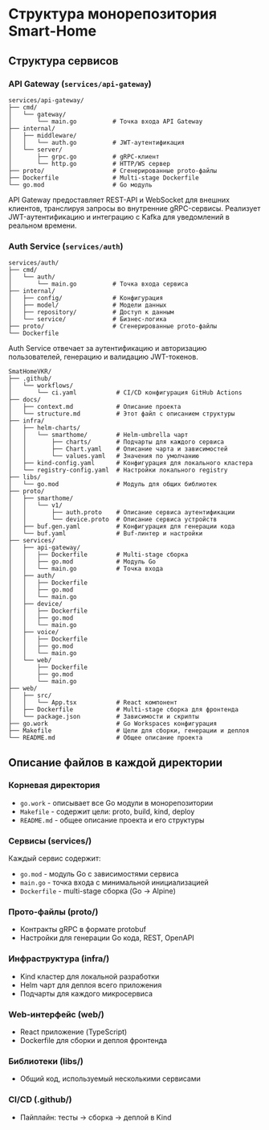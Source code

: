 # Структура монорепозитория Smart-Home

## Структура сервисов

### API Gateway (`services/api-gateway`)

```
services/api-gateway/
├── cmd/
│   └── gateway/
│       └── main.go          # Точка входа API Gateway
├── internal/
│   ├── middleware/
│   │   └── auth.go          # JWT-аутентификация
│   └── server/
│       ├── grpc.go          # gRPC-клиент
│       └── http.go          # HTTP/WS сервер
├── proto/                   # Сгенерированные proto-файлы
├── Dockerfile               # Multi-stage Dockerfile
└── go.mod                   # Go модуль
```

API Gateway предоставляет REST-API и WebSocket для внешних клиентов, транслируя запросы во внутренние gRPC-сервисы. Реализует JWT-аутентификацию и интеграцию с Kafka для уведомлений в реальном времени.

### Auth Service (`services/auth`)

```
services/auth/
├── cmd/
│   └── auth/
│       └── main.go          # Точка входа сервиса
├── internal/
│   ├── config/              # Конфигурация
│   ├── model/               # Модели данных
│   ├── repository/          # Доступ к данным
│   └── service/             # Бизнес-логика
├── proto/                   # Сгенерированные proto-файлы
└── Dockerfile
```

Auth Service отвечает за аутентификацию и авторизацию пользователей, генерацию и валидацию JWT-токенов.

```
SmatHomeVKR/
├── .github/
│   └── workflows/
│       └── ci.yaml           # CI/CD конфигурация GitHub Actions
├── docs/
│   ├── context.md            # Описание проекта
│   └── structure.md          # Этот файл с описанием структуры
├── infra/
│   ├── helm-charts/
│   │   └── smarthome/        # Helm-umbrella чарт
│   │       ├── charts/       # Подчарты для каждого сервиса
│   │       ├── Chart.yaml    # Описание чарта и зависимостей
│   │       └── values.yaml   # Значения по умолчанию
│   ├── kind-config.yaml      # Конфигурация для локального кластера
│   └── registry-config.yaml  # Настройки локального registry
├── libs/
│   └── go.mod                # Модуль для общих библиотек
├── proto/
│   ├── smarthome/
│   │   └── v1/
│   │       ├── auth.proto    # Описание сервиса аутентификации
│   │       └── device.proto  # Описание сервиса устройств
│   ├── buf.gen.yaml          # Конфигурация для генерации кода
│   └── buf.yaml              # Buf-линтер и настройки
├── services/
│   ├── api-gateway/
│   │   ├── Dockerfile        # Multi-stage сборка
│   │   ├── go.mod            # Модуль Go
│   │   └── main.go           # Точка входа
│   ├── auth/
│   │   ├── Dockerfile
│   │   ├── go.mod
│   │   └── main.go
│   ├── device/
│   │   ├── Dockerfile
│   │   ├── go.mod
│   │   └── main.go
│   ├── voice/
│   │   ├── Dockerfile
│   │   ├── go.mod
│   │   └── main.go
│   └── web/
│       ├── Dockerfile
│       ├── go.mod
│       └── main.go
├── web/
│   ├── src/
│   │   └── App.tsx           # React компонент
│   ├── Dockerfile            # Multi-stage сборка для фронтенда
│   └── package.json          # Зависимости и скрипты
├── go.work                   # Go Workspaces конфигурация
├── Makefile                  # Цели для сборки, генерации и деплоя
└── README.md                 # Общее описание проекта
```

## Описание файлов в каждой директории

### Корневая директория
- `go.work` - описывает все Go модули в монорепозитории
- `Makefile` - содержит цели: proto, build, kind, deploy
- `README.md` - общее описание проекта и его структуры

### Сервисы (services/)
Каждый сервис содержит:
- `go.mod` - модуль Go с зависимостями сервиса
- `main.go` - точка входа с минимальной инициализацией
- `Dockerfile` - multi-stage сборка (Go → Alpine)

### Прото-файлы (proto/)
- Контракты gRPC в формате protobuf
- Настройки для генерации Go кода, REST, OpenAPI

### Инфраструктура (infra/)
- Kind кластер для локальной разработки
- Helm чарт для деплоя всего приложения
- Подчарты для каждого микросервиса

### Web-интерфейс (web/)
- React приложение (TypeScript)
- Dockerfile для сборки и деплоя фронтенда

### Библиотеки (libs/)
- Общий код, используемый несколькими сервисами

### CI/CD (.github/)
- Пайплайн: тесты → сборка → деплой в Kind 